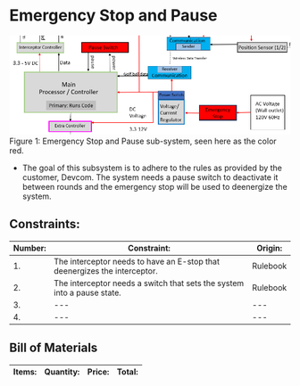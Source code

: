 # Emergency Stop and Pause

![System](../Images/EstopandPause/E-StopPauseImage.png)
Figure 1: Emergency Stop and Pause sub-system, seen here as the color red.
- The goal of this subsystem is to adhere to the rules as provided by the customer, Devcom. The system needs a pause switch to deactivate it between rounds and the emergency stop will be used to deenergize the system.

## **Constraints:**

| **Number:** | **Constraint:** | **Origin:** | 
| --- | --- | --- |
| 1. | The interceptor needs to have an E-stop that deenergizes the interceptor. | Rulebook |
| 2. | The interceptor needs a switch that sets the system into a pause state.  | Rulebook |
| 3. | --- | --- |
| 4. | --- | --- |


## Bill of Materials

| **Items:** | **Quantity:** | **Price:** | **Total:** |
| --- | --- | --- | --- |
